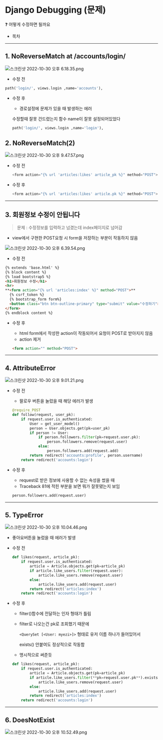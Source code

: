 # Django Debugging (문제)

<aside>
❓ 어떻게 수정하면 될까요

</aside>

- 목차

---

## 1. **NoReverseMatch at /accounts/login/**

![스크린샷 2022-10-30 오후 6.18.35.png](Django%20Debugging%20(%E1%84%86%E1%85%AE%E1%86%AB%E1%84%8C%E1%85%A6)%2058d44b7a2ea844869b7e1c3b6add7a34/%25E1%2584%2589%25E1%2585%25B3%25E1%2584%258F%25E1%2585%25B3%25E1%2584%2585%25E1%2585%25B5%25E1%2586%25AB%25E1%2584%2589%25E1%2585%25A3%25E1%2586%25BA_2022-10-30_%25E1%2584%258B%25E1%2585%25A9%25E1%2584%2592%25E1%2585%25AE_6.18.35.png)

- 수정 전

```python
path('login/', views.login ,name='accounts'),
```

- 수정 후
    - 경로설정에 문제가 있을 때 발생하는 에러
    
    수정할때 잘못 건드렸는지 함수 name이 잘못 설정되어있었다
    
    ```python
    path('login/', views.login ,name='login'),
    ```
    

## 2. NoReverseMatch(2)

![스크린샷 2022-10-30 오후 9.47.57.png](Django%20Debugging%20(%E1%84%86%E1%85%AE%E1%86%AB%E1%84%8C%E1%85%A6)%2058d44b7a2ea844869b7e1c3b6add7a34/%25E1%2584%2589%25E1%2585%25B3%25E1%2584%258F%25E1%2585%25B3%25E1%2584%2585%25E1%2585%25B5%25E1%2586%25AB%25E1%2584%2589%25E1%2585%25A3%25E1%2586%25BA_2022-10-30_%25E1%2584%258B%25E1%2585%25A9%25E1%2584%2592%25E1%2585%25AE_9.47.57.png)

- 수정 전
    
    ```python
    <form action="{% url 'articles:likes' article_pk %}" method="POST">
    ```
    
- 수정 후
    
    ```python
    <form action="{% url 'articles:likes' article.pk %}" method="POST">
    ```
    

---

## 3. 회원정보 수정이 안됩니다

> 문제 : 수정정보를 입력하고 넘겼는데 index페이지로 넘어감
> 
- view에서 구현한 POST요청 시 form을 저장하는 부분이 작동하지 않음

![스크린샷 2022-10-30 오후 6.39.54.png](Django%20Debugging%20(%E1%84%86%E1%85%AE%E1%86%AB%E1%84%8C%E1%85%A6)%2058d44b7a2ea844869b7e1c3b6add7a34/%25E1%2584%2589%25E1%2585%25B3%25E1%2584%258F%25E1%2585%25B3%25E1%2584%2585%25E1%2585%25B5%25E1%2586%25AB%25E1%2584%2589%25E1%2585%25A3%25E1%2586%25BA_2022-10-30_%25E1%2584%258B%25E1%2585%25A9%25E1%2584%2592%25E1%2585%25AE_6.39.54.png)

- 수정 전

```html
{% extends 'base.html' %}
{% block content %}
{% load bootstrap5 %}
<h1>회원정보 수정</h1>
<hr>
**<form action="{% url 'articles:index' %}" method="POST">**
  {% csrf_token %}
  {% bootstrap_form form%}
  <button class="btn btn-outline-primary" type="submit" value="수정하기">수정하기</button>
</form>
{% endblock content %}
```

- 수정 후
    - html form에서 작성한 action이 작동되어서 요청이 POST로 받아지지 않음
    - action 제거
    
    ```html
    <form action="" method="POST">
    ```
    

---

## 4. AttributeError

![스크린샷 2022-10-30 오후 9.01.21.png](Django%20Debugging%20(%E1%84%86%E1%85%AE%E1%86%AB%E1%84%8C%E1%85%A6)%2058d44b7a2ea844869b7e1c3b6add7a34/%25E1%2584%2589%25E1%2585%25B3%25E1%2584%258F%25E1%2585%25B3%25E1%2584%2585%25E1%2585%25B5%25E1%2586%25AB%25E1%2584%2589%25E1%2585%25A3%25E1%2586%25BA_2022-10-30_%25E1%2584%258B%25E1%2585%25A9%25E1%2584%2592%25E1%2585%25AE_9.01.21.png)

- 수정 전
    - 팔로우 버튼을 눌렀을 때 해당 에러가 발생
    
    ```python
    @require_POST
    def follow(request, user_pk):
        if request.user.is_authenticated:
            User = get_user_model()
            person = User.objects.get(pk=user_pk)
            if person != User:
                if person.followers.filter(pk=request.user.pk):
                    person.followers.remove(request.user)
                else:
                    person.followers.add(request.add)
            return redirect('accounts:profile', person.username)
        return redirect('accounts:login')
    ```
    
- 수정 후
    - request로 받은 정보에 사용할 수 없는 속성을 썼을 때
    - Traceback 81에 적힌 부분을 보면 뭐가 잘못됐는지 보임
    
    ```python
    person.followers.add(request.user)
    ```
    

---

## 5. TypeError

![스크린샷 2022-10-30 오후 10.04.46.png](Django%20Debugging%20(%E1%84%86%E1%85%AE%E1%86%AB%E1%84%8C%E1%85%A6)%2058d44b7a2ea844869b7e1c3b6add7a34/%25E1%2584%2589%25E1%2585%25B3%25E1%2584%258F%25E1%2585%25B3%25E1%2584%2585%25E1%2585%25B5%25E1%2586%25AB%25E1%2584%2589%25E1%2585%25A3%25E1%2586%25BA_2022-10-30_%25E1%2584%258B%25E1%2585%25A9%25E1%2584%2592%25E1%2585%25AE_10.04.46.png)

- 좋아요버튼을 눌렀을 때 에러가 발생
- 수정 전
    
    ```python
    def likes(request, article_pk):
        if request.user.is_authenticated:
            article = Article.objects.get(pk=article_pk)
            if article.like_users.filter(request.user):
                article.like_users.remove(request.user)
            else:
                article.like_users.add(request.user)
            return redirect('articles:index')
        return redirect('accounts:login')
    ```
    
- 수정 후
    - filter()함수에 전달하는 인자 형태가 틀림
    - filter로 나오는건 pk로 조회했기 때문에
        
        `<QuerySet [<User: myezi>]>` 형태로 유저 이름 하나가 들어있어서
        
        exists() 안붙여도 정상적으로 작동함
        
    - 명시적으로 써준듯
    
    ```python
    def likes(request, article_pk):
        if request.user.is_authenticated:
            article = Article.objects.get(pk=article_pk)
            if article.like_users.filter(**pk=request.user.pk**).exists():
                article.like_users.remove(request.user)
            else:
                article.like_users.add(request.user)
            return redirect('articles:index')
        return redirect('accounts:login')
    ```
    

---

## 6. DoesNotExist

![스크린샷 2022-10-30 오후 10.52.49.png](Django%20Debugging%20(%E1%84%86%E1%85%AE%E1%86%AB%E1%84%8C%E1%85%A6)%2058d44b7a2ea844869b7e1c3b6add7a34/%25E1%2584%2589%25E1%2585%25B3%25E1%2584%258F%25E1%2585%25B3%25E1%2584%2585%25E1%2585%25B5%25E1%2586%25AB%25E1%2584%2589%25E1%2585%25A3%25E1%2586%25BA_2022-10-30_%25E1%2584%258B%25E1%2585%25A9%25E1%2584%2592%25E1%2585%25AE_10.52.49.png)